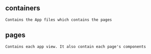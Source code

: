 ## containers
    Contains the App files which contains the pages
## pages
    Contains each app view. It also contain each page's components